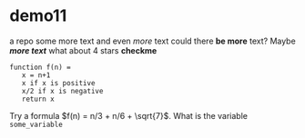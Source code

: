 # demo11
a repo
some more text
and even *more* text
could there **be more** text?
Maybe ***more text***
what about 4 stars ****checkme****
```
function f(n) = 
   x = n+1
   x if x is positive
   x/2 if x is negative
   return x
```
Try a formula $f(n) = n/3 + n/6 + \sqrt{7}$.  What is the variable `some_variable`
